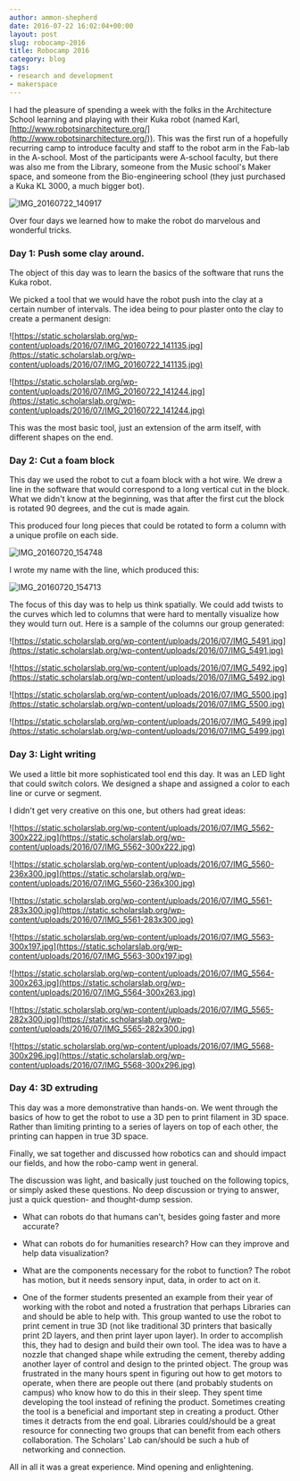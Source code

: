 ```yaml
---
author: ammon-shepherd
date: 2016-07-22 16:02:04+00:00
layout: post
slug: robocamp-2016
title: Robocamp 2016
category: blog
tags:
- research and development
- makerspace
---
```


I had the pleasure of spending a week with the folks in the Architecture School learning and playing with their Kuka robot (named Karl, [http://www.robotsinarchitecture.org/](http://www.robotsinarchitecture.org/)). This was the first run of a hopefully recurring camp to introduce faculty and staff to the robot arm in the Fab-lab in the A-school. Most of the participants were A-school faculty, but there was also me from the Library, someone from the Music school's Maker space, and someone from the Bio-engineering school (they just purchased a Kuka KL 3000, a much bigger bot).

![IMG_20160722_140917](http://static.scholarslab.org/wp-content/uploads/2016/07/IMG_20160722_140917-949x1024.jpg)

Over four days we learned how to make the robot do marvelous and wonderful tricks.


### Day 1: Push some clay around.


The object of this day was to learn the basics of the software that runs the Kuka robot.

We picked a tool that we would have the robot push into the clay at a certain number of intervals. The idea being to pour plaster onto the clay to create a permanent design:

![https://static.scholarslab.org/wp-content/uploads/2016/07/IMG_20160722_141135.jpg](https://static.scholarslab.org/wp-content/uploads/2016/07/IMG_20160722_141135.jpg)

![https://static.scholarslab.org/wp-content/uploads/2016/07/IMG_20160722_141244.jpg](https://static.scholarslab.org/wp-content/uploads/2016/07/IMG_20160722_141244.jpg)

This was the most basic tool, just an extension of the arm itself, with different shapes on the end.


### Day 2: Cut a foam block


This day we used the robot to cut a foam block with a hot wire. We drew a line in the software that would correspond to a long vertical cut in the block. What we didn't know at the beginning, was that after the first cut the block is rotated 90 degrees, and the cut is made again.

This produced four long pieces that could be rotated to form a column with a unique profile on each side.

![IMG_20160720_154748](http://static.scholarslab.org/wp-content/uploads/2016/07/IMG_20160720_154748-758x1024.jpg)

I wrote my name with the line, which produced this:

![IMG_20160720_154713](http://static.scholarslab.org/wp-content/uploads/2016/07/IMG_20160720_154713-1024x758.jpg)

The focus of this day was to help us think spatially. We could add twists to the curves which led to columns that were hard to mentally visualize how they would turn out. Here is a sample of the columns our group generated:

![https://static.scholarslab.org/wp-content/uploads/2016/07/IMG_5491.jpg](https://static.scholarslab.org/wp-content/uploads/2016/07/IMG_5491.jpg)

![https://static.scholarslab.org/wp-content/uploads/2016/07/IMG_5492.jpg](https://static.scholarslab.org/wp-content/uploads/2016/07/IMG_5492.jpg)

![https://static.scholarslab.org/wp-content/uploads/2016/07/IMG_5500.jpg](https://static.scholarslab.org/wp-content/uploads/2016/07/IMG_5500.jpg)

![https://static.scholarslab.org/wp-content/uploads/2016/07/IMG_5499.jpg](https://static.scholarslab.org/wp-content/uploads/2016/07/IMG_5499.jpg)

### Day 3: Light writing


We used a little bit more sophisticated tool end this day. It was an LED light that could switch colors. We designed a shape and assigned a color to each line or curve or segment.

I didn't get very creative on this one, but others had great ideas:

![https://static.scholarslab.org/wp-content/uploads/2016/07/IMG_5562-300x222.jpg](https://static.scholarslab.org/wp-content/uploads/2016/07/IMG_5562-300x222.jpg)

![https://static.scholarslab.org/wp-content/uploads/2016/07/IMG_5560-236x300.jpg](https://static.scholarslab.org/wp-content/uploads/2016/07/IMG_5560-236x300.jpg)

![https://static.scholarslab.org/wp-content/uploads/2016/07/IMG_5561-283x300.jpg](https://static.scholarslab.org/wp-content/uploads/2016/07/IMG_5561-283x300.jpg)

![https://static.scholarslab.org/wp-content/uploads/2016/07/IMG_5563-300x197.jpg](https://static.scholarslab.org/wp-content/uploads/2016/07/IMG_5563-300x197.jpg)

![https://static.scholarslab.org/wp-content/uploads/2016/07/IMG_5564-300x263.jpg](https://static.scholarslab.org/wp-content/uploads/2016/07/IMG_5564-300x263.jpg)

![https://static.scholarslab.org/wp-content/uploads/2016/07/IMG_5565-282x300.jpg](https://static.scholarslab.org/wp-content/uploads/2016/07/IMG_5565-282x300.jpg)

![https://static.scholarslab.org/wp-content/uploads/2016/07/IMG_5568-300x296.jpg](https://static.scholarslab.org/wp-content/uploads/2016/07/IMG_5568-300x296.jpg)

### Day 4: 3D extruding


This day was a more demonstrative than hands-on. We went through the basics of how to get the robot to use a 3D pen to print filament in 3D space. Rather than limiting printing to a series of layers on top of each other, the printing can happen in true 3D space.

Finally, we sat together and discussed how robotics can and should impact our fields, and how the robo-camp went in general.

The discussion was light, and basically just touched on the following topics, or simply asked these questions. No deep discussion or trying to answer, just a quick question- and thought-dump session.



 	
  * What can robots do that humans can't, besides going faster and more accurate?

 	
  * What can robots do for humanities research? How can they improve and help data visualization?

 	
  * What are the components necessary for the robot to function? The robot has motion, but it needs sensory input, data, in order to act on it.

 	
  * One of the former students presented an example from their year of working with the robot and noted a frustration that perhaps Libraries can and should be able to help with. This group wanted to use the robot to print cement in true 3D (not like traditional 3D printers that basically print 2D layers, and then print layer upon layer). In order to accomplish this, they had to design and build their own tool. The idea was to have a nozzle that changed shape while extruding the cement, thereby adding another layer of control and design to the printed object. The group was frustrated in the many hours spent in figuring out how to get motors to operate, when there are people out there (and probably students on campus) who know how to do this in their sleep. They spent time developing the tool instead of refining the product. Sometimes creating the tool is a beneficial and important step in creating a product. Other times it detracts from the end goal. Libraries could/should be a great resource for connecting two groups that can benefit from each others collaboration. The Scholars' Lab can/should be such a hub of networking and connection.


All in all it was a great experience. Mind opening and enlightening.
